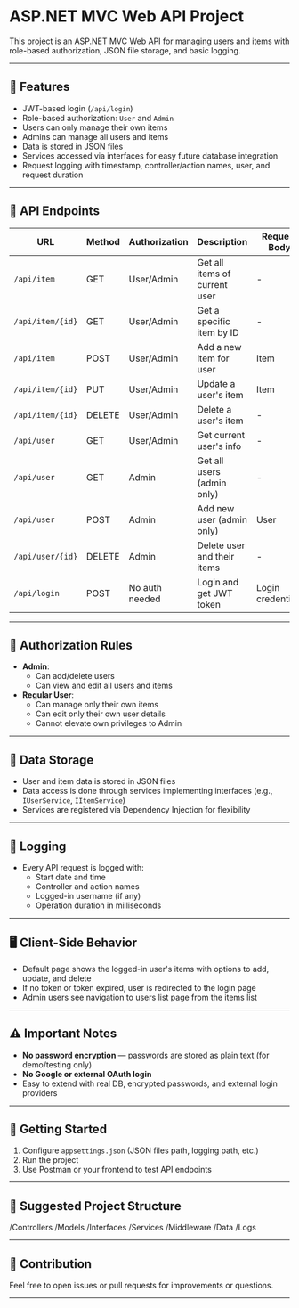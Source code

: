 # ASP.NET MVC Web API Project

This project is an ASP.NET MVC Web API for managing users and items with role-based authorization, JSON file storage, and basic logging.

---

## 🚀 Features

- JWT-based login (`/api/login`)
- Role-based authorization: `User` and `Admin`
- Users can only manage their own items
- Admins can manage all users and items
- Data is stored in JSON files
- Services accessed via interfaces for easy future database integration
- Request logging with timestamp, controller/action names, user, and request duration

---

## 📖 API Endpoints

| URL                | Method | Authorization | Description                 | Request Body     | Response Body        |
|--------------------|--------|---------------|-----------------------------|------------------|----------------------|
| `/api/item`        | GET    | User/Admin    | Get all items of current user | -                | List of items         |
| `/api/item/{id}`   | GET    | User/Admin    | Get a specific item by ID   | -                | Item                  |
| `/api/item`        | POST   | User/Admin    | Add a new item for user     | Item             | Created item + location|
| `/api/item/{id}`   | PUT    | User/Admin    | Update a user's item        | Item             | Updated item          |
| `/api/item/{id}`   | DELETE | User/Admin    | Delete a user's item        | -                | -                     |
| `/api/user`        | GET    | User/Admin    | Get current user's info     | -                | User                   |
| `/api/user`        | GET    | Admin         | Get all users (admin only)  | -                | List of users          |
| `/api/user`        | POST   | Admin         | Add new user (admin only)   | User             | Created user + location|
| `/api/user/{id}`   | DELETE | Admin         | Delete user and their items | -                | -                      |
| `/api/login`       | POST   | No auth needed| Login and get JWT token     | Login credentials| JWT token               |

---

## 🔐 Authorization Rules

- **Admin**:
  - Can add/delete users
  - Can view and edit all users and items
- **Regular User**:
  - Can manage only their own items
  - Can edit only their own user details
  - Cannot elevate own privileges to Admin

---

## 💾 Data Storage

- User and item data is stored in JSON files
- Data access is done through services implementing interfaces (e.g., `IUserService`, `IItemService`)
- Services are registered via Dependency Injection for flexibility

---

## 📝 Logging

- Every API request is logged with:
  - Start date and time
  - Controller and action names
  - Logged-in username (if any)
  - Operation duration in milliseconds

---

## 🖥️ Client-Side Behavior

- Default page shows the logged-in user's items with options to add, update, and delete
- If no token or token expired, user is redirected to the login page
- Admin users see navigation to users list page from the items list

---

## ⚠️ Important Notes

- **No password encryption** — passwords are stored as plain text (for demo/testing only)
- **No Google or external OAuth login**
- Easy to extend with real DB, encrypted passwords, and external login providers

---

## 🏁 Getting Started

1. Configure `appsettings.json` (JSON files path, logging path, etc.)
2. Run the project
3. Use Postman or your frontend to test API endpoints

---

## 📂 Suggested Project Structure

/Controllers
/Models
/Interfaces
/Services
/Middleware
/Data
/Logs

---

## 🤝 Contribution

Feel free to open issues or pull requests for improvements or questions.

---

